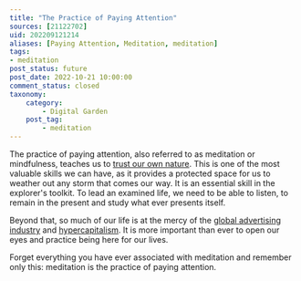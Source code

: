 ```yaml
---
title: "The Practice of Paying Attention"
sources: [21122702]
uid: 202209121214
aliases: [Paying Attention, Meditation, meditation]
tags:
- meditation
post_status: future
post_date: 2022-10-21 10:00:00
comment_status: closed
taxonomy:
    category:
        - Digital Garden
    post_tag:
        - meditation
---
```


The practice of paying attention, also referred to as meditation or mindfulness, teaches us to [trust our own nature](./deep-trust.md). This is one of the most valuable skills we can have, as it provides a protected space for us to weather out any storm that comes our way. It is an essential skill in the explorer's toolkit. To lead an examined life, we need to be able to listen, to remain in the present and study what ever presents itself.

Beyond that, so much of our life is at the mercy of the [global advertising industry](./the-global-advertising-industry.md) and [hypercapitalism](./a-users-definition-of-hypercapitalism.md). It is more important than ever to open our eyes and practice being here for our lives. 

Forget everything you have ever associated with meditation and remember only this: meditation is the practice of paying attention.